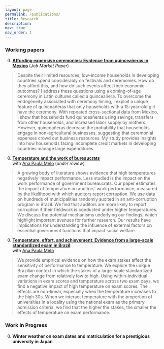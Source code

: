 ```yaml
---
layout: page
permalink: /publications/
title: Research
description: 
nav: true
nav_order: 1
---
```

<div class="publications">

### Working papers ###

0. **[Affording expensive ceremonies: Evidence from quinceañeras in Mexico](../assets/pdf/quinceaneras_paper.pdf)** (*Job Market Paper*)  
> Despite their limited resources, low-income households in developing countries spend considerably on festivals and ceremonies. How do they afford this, and how do such events affect their economic outcomes? I address these questions using a coming-of-age ceremony in Latin cultures called a quinceañera. To overcome the endogeneity associated with ceremony timing, I exploit a unique feature of quinceañeras that only households with a 15-year-old girl have the ceremony. With repeated cross-sectional data from Mexico, I show that households fund quinceañeras using savings, transfers from other households, and increased labor supply by mothers. However, quinceañeras decrease the probability that households engage in non-agricultural businesses, suggesting that ceremonial expenses crowd out business resources. My study provides insights into how households facing incomplete credit markets in developing countries manage large expenditures.

0. **[Temperature and the work of bureaucrats](../assets/pdf/audit_paper.pdf)**  
with [Ana Paula Melo](https://www.apmelo.com/) (*under review*)
> A growing body of literature shows evidence that high temperatures negatively impact performance. Less studied is the impact on the work performance of government bureaucrats. Our paper estimates the impact of temperature on auditors’ work performance, measured by the likelihood with which auditors report corruption. We use data on hundreds of municipalities randomly audited in an anti-corruption program in Brazil. We find that auditors are more likely to report corruption if their fieldwork is conducted under higher temperatures. We discuss the potential mechanisms underlying our findings, which highlight important avenues for further research. Our results have implications for understanding the influence of external factors on essential government functions that impact social welfare.

0. **[Temperature, effort, and achievement: Evidence from a large-scale standardized exam in Brazil](../assets/pdf/exam_brazil_paper.pdf)**  
with [Ana Paula Melo](https://www.apmelo.com/)
> We provide empirical evidence on how the exam stakes affect the sensitivity of performance to temperature. We explore the unique Brazilian context in which the stakes of a large-scale standardized exam change from relatively low to high. Using within-individual variations in exam scores and temperature across two exam days, we find a negative impact of high temperature on exam scores. The effects are non-linear, especially when the temperature increases to the high 30s. When we interact temperature with the proportion of universities in a locality using the national exam as the primary admission criteria, we find that the higher the stakes, the smaller the effects of temperature on exam performance.

### Work in Progress ###

0. **Winter weather on exam dates and matriculation for a prestigious university in Japan**  

